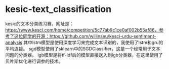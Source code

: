 # kesic-text_classification
kesic的文本分类练习赛，网址是：https://www.kesci.com/home/competition/5c77ab9c1ce0af002b55af86，参考了这位同学的开源：https://github.com/willinseu/kesci-urdu-sentiment-analysis
其中lstm模型是使用深度学习来完成文本识别的，我使用了lstm和gru的平均连接。
sgd模型使用了sklearn中的SGDClassifier，这是一个经常用于文本问题的分类器。
lgb模型是将tf-idf后的模型直接送入到lgb分类器，在这里使用了贝叶斯优化进行调参的技术。
